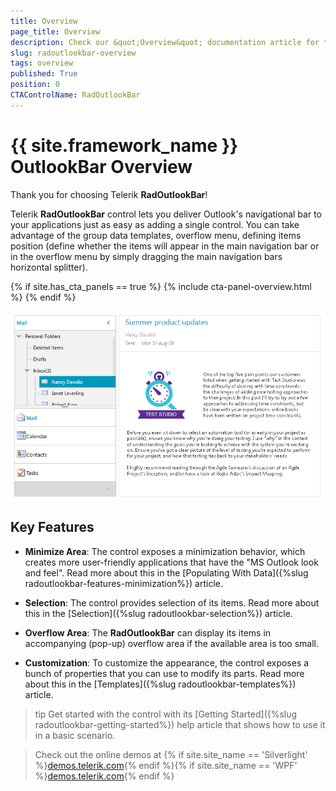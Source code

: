 ```yaml
---
title: Overview
page_title: Overview
description: Check our &quot;Overview&quot; documentation article for the RadOutlookBar {{ site.framework_name }} control.
slug: radoutlookbar-overview
tags: overview
published: True
position: 0
CTAControlName: RadOutlookBar
---
```


# {{ site.framework_name }} OutlookBar Overview

Thank you for choosing Telerik __RadOutlookBar__!				

Telerik __RadOutlookBar__ control lets you deliver Outlook's navigational bar to your applications just as easy as adding a single control. You can take advantage of the group data templates, overflow menu, defining items position (define whether the items will appear in the main navigation bar or in the overflow menu by simply dragging the main navigation bars horizontal splitter).		

{% if site.has_cta_panels == true %}
{% include cta-panel-overview.html %}
{% endif %}		

![RadOutlookBAr](images/outlook_overview2.PNG)

## Key Features

* __Minimize Area__: The control exposes a minimization behavior, which creates more user-friendly applications that have the "MS Outlook look and feel". Read more about this in the [Populating With Data]({%slug radoutlookbar-features-minimization%}) article.

* __Selection__: The control provides selection of its items. Read more about this in the [Selection]({%slug radoutlookbar-selection%}) article.

* __Overflow Area__: The __RadOutlookBar__ can display its items in accompanying (pop-up) overflow area if the available area is too small.

* __Customization__: To customize the appearance, the control exposes a bunch of properties that you can use to modify its parts. Read more about this in the [Templates]({%slug radoutlookbar-templates%}) article.

>tip Get started with the control with its [Getting Started]({%slug radoutlookbar-getting-started%}) help article that shows how to use it in a basic scenario.

> Check out the online demos at {% if site.site_name == 'Silverlight' %}[demos.telerik.com](https://demos.telerik.com/silverlight/#OutlookBar/FirstLook){% endif %}{% if site.site_name == 'WPF' %}[demos.telerik.com](https://demos.telerik.com/wpf/){% endif %}

